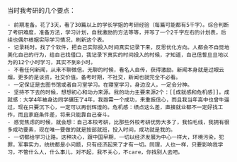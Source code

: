 当时我考研的几个要点：

	- 前期准备。花了3天，看了30篇以上的学长学姐的考研经验（每篇可能都有5千字）。综合判断了考研难度，准备方法，学习计划，自我激励的方法等等，并写了一个2千字左右的计划表，后续也偶尔根据实际学习情况，刷新这个表。
	- 记录耗时。找了个软件，把自己实际投入时间真实记录下来，反思优化方向。人都会不自觉地美化自己的行为，给自己找借口，我记录下真实的时间投入的时候，才知道，自己信誓旦旦地以为的12个小时学习，其实不到8小时。
	- 不看任何新闻，从来不聊微信。无聊的时候，看名人自传，获得激励。新闻本身就是过眼云烟，更多的是谈资，社交价值。备考时期，不社交，新闻也就完全不必看。
	- 一定保证是去图书馆或者自习室学习。在寝室学习，身边没人，一定会分神。
	- 坚持不下去的时候，想想初心和动力来源。我的动力主要来源2个：[[成就感和危机感]]。成就感：大学4年被身边同学碾压了4年，我亟需一个成功，来重振信心，而且我当年高中也曾牛逼过，现在只要沉下心，一定可以再创辉煌的。危机感：绩点这么差，直接就业都不一定好找工作，而且家庭条件差，将来只能靠自己奋斗。
	- 感觉焦虑的时候，就会想：自己本校考研，比那些外校考研优势大多了，我怕毛线，我拥有很多成功要素，现在唯一要做的就是按部就班，投入时间，成功就是我的。
	- 一切都给学习让路。这种决心，跟中国早期，一切以经济发展为中心一样大，环境污染，犯罪，军事实力，统统都是小问题，只有经济起来了才有一切。同理，人也一样，只要影响我学习，不管什么人，什么事儿，对不起，我不关心，不care，你找别人去吧。
